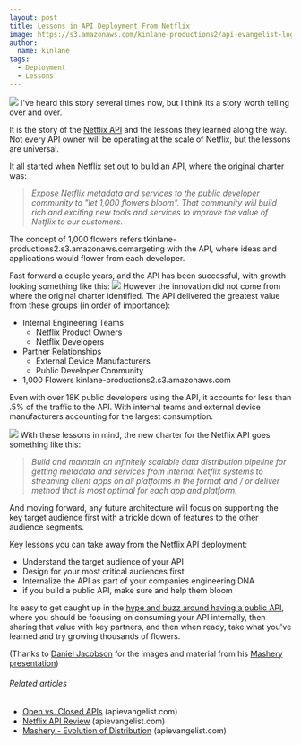```yaml
---
layout: post
title: Lessons in API Deployment From Netflix
image: https://s3.amazonaws.com/kinlane-productions2/api-evangelist-logos/api-evangelist-butterfly-vertical.png
author:
  name: kinlane
tags:
  - Deployment
  - Lessons
---
```

[![](http://kinlane-productions2.s3.amazonaws.com/netflix_logo.gif)](http://www.netflix.com/ "Netflix API") I've heard this story several times now, but I think its a story worth telling over and over.

It is the story of the [Netflix API](http://developer.netflix.com/ "Netflix API") and the lessons they learned along the way. Not every API owner will be operating at the scale of Netflix, but the lessons are universal.

It all started when Netflix set out to build an API, where the original charter was:

> _Expose Netflix metadata and services to the public developer community to "let 1,000 flowers bloom". That community will build rich and exciting new tools and services to improve the value of Netflix to our customers._

The concept of 1,000 flowers refers tkinlane-productions2.s3.amazonaws.comargeting with the API, where ideas and applications would flower from each developer.

Fast forward a couple years, and the API has been successful, with growth looking something like this: ![](http://kinlane-productions.s3.amazonaws.com/netflix/growth-of-netflix-api.png) However the innovation did not come from where the original charter identified. The API delivered the greatest value from these groups (in order of importance):

*   Internal Engineering Teams
    *   Netflix Product Owners
    *   Netflix Developers
*   Partner Relationships
    *   External Device Manufacturers
    *   Public Developer Community
*   1,000 Flowers
kinlane-productions2.s3.amazonaws.com

Even with over 18K public developers using the API, it accounts for less than .5% of the traffic to the API. With internal teams and external device manufacturers accounting for the largest consumption.

![](http://kinlane-productions.s3.amazonaws.com/netflix/netflix-api-usage-by-audience.png) With these lessons in mind, the new charter for the Netflix API goes something like this:

> _Build and maintain an infinitely scalable data distribution pipeline for getting metadata and services from internal Netflix systems to streaming client apps on all platforms in the format and / or deliver method that is most optimal for each app and platform._

And moving forward, any future architecture will focus on supporting the key target audience first with a trickle down of features to the other audience segments.

Key lessons you can take away from the Netflix API deployment:

*   Understand the target audience of your API
*   Design for your most critical audiences first
*   Internalize the API as part of your companies engineering DNA
*   if you build a public API, make sure and help them bloom

Its easy to get caught up in the [hype and buzz around having a public API](http://apievangelist.com/2011/06/01/open-vs-closed-apis/ "Hype and buzz around a public API"), where you should be focusing on consuming your API internally, then sharing that value with key partners, and then when ready, take what you've learned and try growing thousands of flowers.

(Thanks to [Daniel Jacobson](http://twitter.com/#!/daniel_jacobson "Daniel Jacobson") for the images and material from his [Mashery presentation](http://www.slideshare.net/danieljacobson/history-and-future-of-the-netflix-api-mashery-evolution-of-distribution "mashery presentation"))

###### Related articles

*   [Open vs. Closed APIs](http://apievangelist.com/2011/06/01/open-vs-closed-apis/) (apievangelist.com)
*   [Netflix API Review](http://apievangelist.com/2011/03/29/netflix-api-review/) (apievangelist.com)
*   [Mashery - Evolution of Distribution](http://apievangelist.com/2011/06/02/mashery-evolution-of-distribution/) (apievangelist.com)